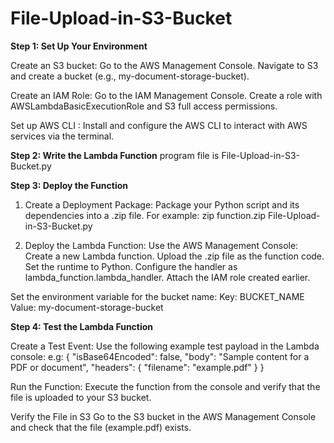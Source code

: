 # File-Upload-in-S3-Bucket

**Step 1: Set Up Your Environment**

Create an S3 bucket:
Go to the AWS Management Console.
Navigate to S3 and create a bucket (e.g., my-document-storage-bucket).

Create an IAM Role:
Go to the IAM Management Console.
Create a role with AWSLambdaBasicExecutionRole and S3 full access permissions.

Set up AWS CLI :
Install and configure the AWS CLI to interact with AWS services via the terminal.

**Step 2: Write the Lambda Function**
program file is File-Upload-in-S3-Bucket.py 

**Step 3: Deploy the Function**

1. Create a Deployment Package:
Package your Python script and its dependencies into a .zip file.
For example: zip function.zip File-Upload-in-S3-Bucket.py

2. Deploy the Lambda Function:
Use the AWS Management Console:
Create a new Lambda function.
Upload the .zip file as the function code.
Set the runtime to Python.
Configure the handler as lambda_function.lambda_handler.
Attach the IAM role created earlier.

Set the environment variable for the bucket name:
Key: BUCKET_NAME
Value: my-document-storage-bucket

**Step 4: Test the Lambda Function**

Create a Test Event: Use the following example test payload in the Lambda console:
e.g: {
    "isBase64Encoded": false,
    "body": "Sample content for a PDF or document",
    "headers": {
        "filename": "example.pdf"
    }
}

Run the Function:
Execute the function from the console and verify that the file is uploaded to your S3 bucket.

Verify the File in S3
Go to the S3 bucket in the AWS Management Console and check that the file (example.pdf) exists.


